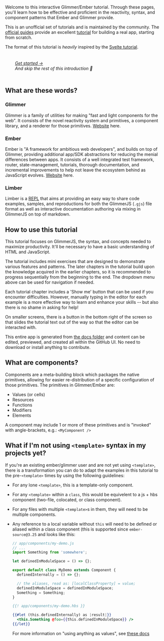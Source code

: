 Welcome to this interactive Glimmer/Ember tutorial.
Through these pages, you'll learn how to be effective and proficient in the reactivity, syntax, and component patterns that Ember and Glimmer provide.

This is an unofficial set of tutorials and is maintained by the community.
The [official guides][ember-guides] provide an excellent [tutorial][ember-tutorial] for building a real app, starting from scratch.

The format of this tutorial is _heavily_ inspired by the [Svelte tutorial][svelte-tutorial].

[ember-guides]: https://guides.emberjs.com/release/
[ember-tutorial]: https://guides.emberjs.com/release/tutorial/part-1/
[svelte-tutorial]: https://svelte.dev/tutorial/basics

<div style="padding: 0.5rem 2rem; font-style: italic;">

[Get started →](/1-introduction/2-adding-data)  
And skip the rest of this introduction 🎉

 </div>

## What are these words?

[glimmer-home]: https://glimmerjs.com/
[ember-home]: https://emberjs.com/
[wiki-repl]: https://en.wikipedia.org/wiki/Read%E2%80%93eval%E2%80%93print_loop

### Glimmer

Glimmer is a family of utilities for making "fast and light components for the web".
It consists of the novel reactivity system and primitives, a component library, and a renderer for those primitives.
[Website][glimmer-home] here.

### Ember

Ember is "A framework for ambitious web developers", and builds on top of Glimmer, providing additional app/SDK abstractions for reducing the menial differences between apps. It consists of a well integrated test framework, router, state-management, tutorials, thorough documentation, and incremental improvements to help not leave the ecosystem behind as JavaScript evolves.
[Website][ember-home] here.

### Limber

Limber is a [REPL][wiki-repl] that aims at providing an easy way to share code examples, samples, and reproductions for both the GlimmerJS (`.gjs`) file format as well as interactive documentation authoring via mixing in GlimmerJS on top of markdown.

## How to use this tutorial

This tutorial focuses on GlimmerJS, the syntax, and concepts needed to maximize productivity.
It'll be necessary to have a basic understanding of HTML and JavaScript.

The tutorial includes mini exercises that are designed to demonstrate various features and patterns.
The later chapters in the tutorial build upon the knowledge acquired in the earlier chapters,
so it is recommended to progress sequentially from the beginning to the end.
The dropdown menu above can be used for navigation if needed.

Each tutorial chapter includes a 'Show me' button that can be used if you encounter difficulties.
However, manually typing in the editor for each example is a more effective way to learn and enhance your skills -- but also there is no shame in asking for help!

On smaller screens, there is a button in the bottom right of the screen so that slides the tutorial text out of the way so that the editor can be interacted with.

This entire app is generated from [the docs folder][the-docs] and content can be edited, previewed, and created all within the GitHub UI. No need to download or install anything to contribute.

[the-docs]: https://github.com/NullVoxPopuli/limber/tree/main/apps/tutorial/docs

## What are components?

Components are a meta-building block which packages the native primitives, allowing for easier re-distribution of a specific configuration of those primitives.
The primitives in Glimmer/Ember are:

- Values (or cells)
- Resources
- Functions
- Modifiers
- Elements

A component may include 1 or more of these primitives and is "invoked" with angle-brackets, e.g.: `<MyComponent />`

## What if I'm not using `<template>` syntax in my projects yet?

If you're an existing ember/glimmer user and are not yet using `<template>`, there is a transformation you can do to adapt the examples in this tutorial to the pre-`<template>` times by using the following guidelines:

- For any lone `<template>`, this is a template-only component.
- For any `<template>` within a `class`, this would be equivelent to a js + hbs component (two-file, colocated, or class component).
- For any files with multiple `<template>`s in them, they will need to be multiple components.
- Any reference to a local variable without `this` will need to be defined or aliased within a class component (this is supported since `ember-source@3.25` and looks like this:

  ```js
  // app/components/my-demo.js
  // ...
  import Something from 'somewhere';

  let definedInModuleSpace = () => {};

  export default class MyDemo extends Component {
    definedInternally = () => {};

    // the aliases, read as: [localClassProperty] = value;
    definedInModuleSpace = definedInModuleSpace;
    Something = Something;
  }
  ```

  ```hbs
  {{! app/components/my-demo.hbs }}

  {{#let (this.definedInternally) as |result|}}
    <this.Something @foo={{this.definedInModuleSpace}} />
  {{/let}}
  ```

  For more information on "using anything as values", see [these docs](https://guides.emberjs.com/release/in-depth-topics/rendering-values/)
